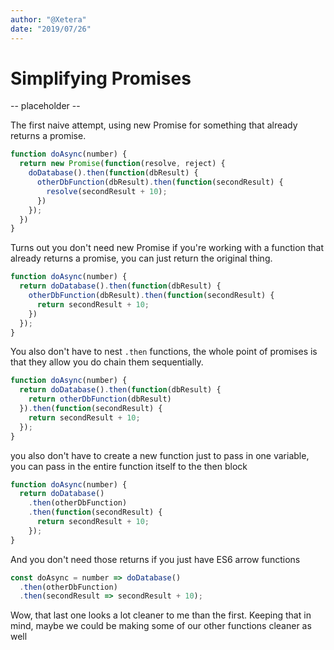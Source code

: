```yaml
---
author: "@Xetera"
date: "2019/07/26"
---
```


# Simplifying Promises

-- placeholder --

The first naive attempt, using new Promise for something that already returns a promise.

```javascript
function doAsync(number) {
  return new Promise(function(resolve, reject) {
    doDatabase().then(function(dbResult) {
      otherDbFunction(dbResult).then(function(secondResult) {
        resolve(secondResult + 10);
      })
    });
  })
}
```

Turns out you don't need new Promise if you're working with a function that
already returns a promise, you can just return the original thing.

```js
function doAsync(number) {
  return doDatabase().then(function(dbResult) {
    otherDbFunction(dbResult).then(function(secondResult) {
      return secondResult + 10;
    })
  });
}
```

You also don't have to nest `.then` functions, the whole point of promises
is that they allow you do chain them sequentially.

```js
function doAsync(number) {
  return doDatabase().then(function(dbResult) {
    return otherDbFunction(dbResult)
  }).then(function(secondResult) {
    return secondResult + 10;
  });
}
```

you also don't have to create a new function just to pass in one
variable, you can pass in the entire function itself to the then block

```js
function doAsync(number) {
  return doDatabase()
    .then(otherDbFunction)
    .then(function(secondResult) {
      return secondResult + 10;
    });
}
```

And you don't need those returns if you just have ES6 arrow functions

```js
const doAsync = number => doDatabase()
  .then(otherDbFunction)
  .then(secondResult => secondResult + 10);
```

Wow, that last one looks a lot cleaner to me than the first. Keeping that in mind, maybe we could be making some of our other functions cleaner as well
